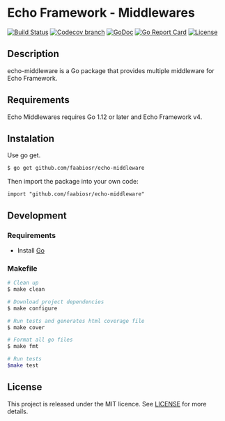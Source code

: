 # Echo Framework - Middlewares

[![Build Status](https://img.shields.io/github/workflow/status/faabiosr/echo-middleware/test?style=flat-square&logo=github)](https://github.com/faabiosr/echo-middleware/actions?query=workflow:test)
[![Codecov branch](https://img.shields.io/codecov/c/github/faabiosr/echo-middleware/master.svg?style=flat-square)](https://codecov.io/gh/faabiosr/echo-middleware)
[![GoDoc](https://img.shields.io/badge/godoc-reference-5272B4.svg?style=flat-square)](https://godoc.org/github.com/faabiosr/echo-middleware)
[![Go Report Card](https://goreportcard.com/badge/github.com/faabiosr/echo-middleware?style=flat-square)](https://goreportcard.com/report/github.com/faabiosr/echo-middleware)
[![License](https://img.shields.io/badge/License-MIT-blue.svg?style=flat-square)](https://github.com/faabiosr/echo-middleware/blob/master/LICENSE)

## Description
echo-middleware is a Go package that provides multiple middleware for Echo Framework.

## Requirements
Echo Middlewares requires Go 1.12 or later and Echo Framework v4.

## Instalation
Use go get.
```sh
$ go get github.com/faabiosr/echo-middleware
```

Then import the package into your own code:
```
import "github.com/faabiosr/echo-middleware"
```

## Development

### Requirements
- Install [Go](https://golang.org)

### Makefile
```sh
# Clean up
$ make clean

# Download project dependencies
$ make configure

# Run tests and generates html coverage file
$ make cover

# Format all go files
$ make fmt

# Run tests
$make test
```

## License
This project is released under the MIT licence. See [LICENSE](https://github.com/faabiosr/echo-middleware/blob/master/LICENSE) for more details.
